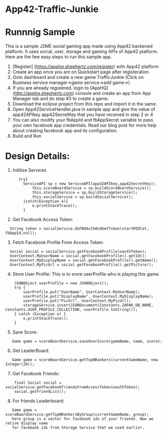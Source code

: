 App42-Traffic-Junkie
===========================

# Runnnig Sample

This is a sample J2ME social gaming app made using App42 backened platform. It uses social, user, storage and gaming APIs of App42 platform. Here are the few easy steps to run this sample app.


1. [Register] (https://apphq.shephertz.com/register) with App42 platform
2. Create an app once you are on Quickstart page after registeration.
3. Goto dashboard and create a new game TrafficJunkie (Click on Business service manager->game service->add game->)
4. If you are already registered, login to [AppHQ] (http://apphq.shephertz.com) console and create an app from App Manager tab and do step #3 to create a game.
5. Download the eclipse project from this repo and import it in the same.
6. Open App42ServiceHandler.java in sample app and give the value of app42APIkey app42SecretKey that you have received in step 2 or 4
7. You can also modify your fbAppId and fbAppSecret variable to pass your own facebook app credentials. Read our blog post for more help about creating facebook app and its configuration.
7. Build and Run 



# Design Details:

1. Initilize Services

```
      try{
	  	ServiceAPI sp = new ServiceAPI(app42APIkey,app42SecretKey);
	    	this.scoreBoardService = sp.buildScoreBoardService();
	    	this.storageService = sp.buildStorageService();
	    	this.socialService = sp.buildSocialService();
    	}catch(Exception e){
    		e.printStackTrace();
    	}
```

2. Get Facebook Access Token:

```
  String token = socialService.doFBOAuthAndGetToken(startMIDlet, fbAppId,null);
```  
  
3. Fetch Facebook Profile From Access Token:

```
  Social social = socialService.getFacebookProfile(oauthToken);
  UserContext.MyUserName = social.getFacebookProfile().getId();
  UserContext.MyDisplayName = social.getFacebookProfile().getName();
  UserContext.MyPicUrl = social.getFacebookProfile().getPicture();
```  
  
4. Store User Profile: This is to srore userProfile who is playing this game. 

```
    JSONObject userProfile = new JSONObject();
    try {
        userProfile.put("UserName", UserContext.MyUserName);
        userProfile.put("DisplayName", UserContext.MyDisplayName);
        userProfile.put("PicUrl", UserContext.MyPicUrl);
        storageService.insertJSONDocument(Constants.ZAPAK_DB_NAME, Constants.USER_PROFILE_COLLECTION, userProfile.toString());
    } catch (Exception e) {
        e.printStackTrace();
    }
```
5. Save Score:

```
   Game game = scoreBoardService.saveUserScore(gameName, name, score);
```

6. Get LeaderBoard: 

```
   Game game = scoreBoardService.getTopNRankers(currentGameName, new Integer(20));
```

7. Get Facebook Friends: 

```
    final Social social = socialService.getFacebookFriendsFromAccessToken(oauthToken);
    social.getFriendList();
```

8. For friends Leaderboard: 

```
   Game game = scoreBoardService.getTopNRankersByGroup(currentGameName, group);
   here group is a vector for facebook ids of your friends. Now we retive display name 
   for facebook ids from Storage Service that we used earlier.
```   

